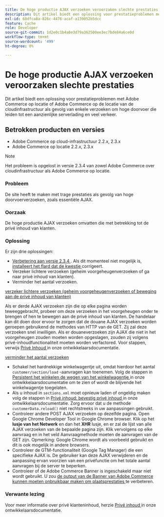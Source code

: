 ```yaml
---
title: De hoge productie AJAX verzoeken veroorzaken slechte prestaties
description: Dit artikel biedt een oplossing voor prestatieproblemen met Adobe Commerce op locatie of Adobe Commerce op de locatie van de cloudinfrastructuur als gevolg van enkele verzoeken om hoge doorvoer die leiden tot een aanzienlijke serverlading en veel verkeer.
exl-id: 68dfca8a-826c-4476-acaf-a139052b5dcc
feature: Cache
role: Developer
source-git-commit: 1d2e0c1b4a8e3d79a362500ee3ec7bde84a6ce0d
workflow-type: tm+mt
source-wordcount: '499'
ht-degree: 0%

---
```


# De hoge productie AJAX verzoeken veroorzaken slechte prestaties

Dit artikel biedt een oplossing voor prestatieproblemen met Adobe Commerce op locatie of Adobe Commerce op de locatie van de cloudinfrastructuur als gevolg van enkele verzoeken om hoge doorvoer die leiden tot een aanzienlijke serverlading en veel verkeer.

## Betrokken producten en versies

* Adobe Commerce op cloud-infrastructuur 2.2.x, 2.3.x
* Adobe Commerce op locatie 2.2.x, 2.3.x

>[!NOTE]
>
>Het probleem is opgelost in versie 2.3.4 van zowel Adobe Commerce over cloudinfrastructuur als Adobe Commerce op locatie.

### Probleem

De site heeft te maken met trage prestaties als gevolg van hoge doorvoerverzoeken, zoals essentiële AJAX.

### Oorzaak

De hoge productie AJAX verzoeken omvatten die met betrekking tot de privé inhoud van klanten.

### Oplossing

Er zijn drie oplossingen:

* [ Verbetering aan versie 2.3.4 ](https://devdocs.magento.com/cloud/project/project-upgrade.html). Als dit momenteel niet mogelijk is, [ installeert het flard dat de kwestie ](/help/troubleshooting/known-issues-patches-attached/performance-issues-caused-by-excessive-ajax-requests.md) corrigeert.
* Verzeker lichtere verzoeken (geheim voorgeheugenverzoeken of ga naar privé inhoud van klanten).
* Verminder het aantal verzoeken.

<u> verzeker lichtere verzoeken (geheim voorgeheugenverzoeken of beweging aan de privé inhoud van klanten) </u>

Als er derde AJAX verzoeken zijn die op elke pagina worden teweeggebracht, probeer om deze verzoeken in het voorgeheugen onder te brengen of hen te bewegen aan de privé inhoud van klanten. De handelaar kan dit doen door ervoor te zorgen dat de douane AJAX verzoeken worden geroepen gebruikend de methodes van HTTP van de GET. Zij zal deze verzoeken snel inwilligen. Als er douaneverzoeken zijn AJAX die niet in het voorgeheugen zouden moeten worden opgeslagen, zouden zij volgens privé-inhoudfunctionaliteit moeten worden verfactored. Voor stappen, verwijs [ Privé Inhoud ](https://devdocs.magento.com/guides/v2.3/extension-dev-guide/cache/page-caching/private-content.html) in onze ontwikkelaarsdocumentatie.

<u> verminder het aantal verzoeken </u>

* Schakel het hardnekkige winkelwagentje uit, omdat hierdoor het aantal `customer/section/load` -aanvragen kan toenemen. Volg de stappen in [ Persistent het winkelen de wegen van het winkelwagentje ](https://devdocs.magento.com/guides/v2.3/config-guide/prod/config-reference-most.html#persistent-shopping-cart-paths) in onze ontwikkelaarsdocumentatie om te zien of wordt de blijvende het winkelwagentje toegelaten.
* Als u inhoud in `sections.xml` moet opnieuw laden of ongeldig maken volg de stappen in [ Privé inhoud: bevestig privé inhoud ](https://devdocs.magento.com/guides/v2.3/extension-dev-guide/cache/page-caching/private-content.html#invalidate-private-content) in onze ontwikkelaarsdocumentatie. Zorg ervoor dat u de methode `customerData.reload()` niet rechtstreeks in uw aanpassingen gebruikt.
* Controleer andere POST AJAX verzoeken op dezelfde pagina. Open Google Chrome Developer Tool in Google Chrome browser. Klik op het **lusje van het Netwerk** en dan het **XHR** lusje, en er zal de lijst van alle AJAX verzoeken van de bepaalde pagina zijn. Klik vervolgens op elke aanvraag en in het veld Aanvraagmethode moeten de aanvragen van de GET zijn. Opmerking: Google Chrome wordt als voorbeeld gebruikt en dit is ook mogelijk in andere browsers.
* Controleer de GTM-functionaliteit (Google Tag Manager) die een specifieke AJAX is. De gebruiker kan deze AJAX verwijderen en de aanpassing ervan voorzien van een privéfunctie om het totale aantal aanvragen bij de server te beperken.
* Controleer of de Adobe Commerce Banner is ingeschakeld maar niet wordt gebruikt. U zou [ de output van de Banner van Adobe Commerce kunnen moeten onbruikbaar maken om plaatsprestaties ](/help/troubleshooting/miscellaneous/disable-magento-banner-output-to-improve-site-performance.md) te verbeteren.

### Verwante lezing

Voor meer informatie over privé klanteninhoud, herzie [ Privé inhoud ](https://devdocs.magento.com/guides/v2.3/extension-dev-guide/cache/page-caching/private-content.html?itm_source=devdocs&amp;itm_medium=search_page&amp;itm_campaign=federated_search&amp;itm_term=ajax%20requests) in onze ontwikkelaarsdocumentatie.
